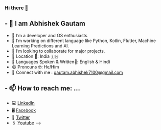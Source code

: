 ### Hi there 👋

## - 🌺 I am Abhishek Gautam
- 🔭 I’m a developer and OS enthusiasts.
- 🌱 I’m working on different language like Python, Kotlin, Flutter, Machine Learning Predictions
and AI.
- 👯 I’m looking to collaborate for major projects.
- 📌 Location 📍: India 🇮🇳
- 🔭 Languages Spoken & Written📝: English & Hindi 
- 😄 Pronouns 🤓: He/Him
- 💬 Connect with me : gautam.abhishek7100@gmail.com

## - 📫 How to reach me: ...
- 💻 <a href="https://www.linkedin.com/in/abhishek-gautam-0a7a56192/" target="_blank">LinkedIn </a>
- 🖥 <a href="https://www.facebook.com/profile.php?id=100066957775413" target="_blank">Facebook </a>
- 🔗 <a href="https://twitter.com/abhishekghz710" target="_blank">Twitter</a>
- 🖇 <a href="https://www.linkedin.com/in/abhishek-gautam-0a7a56192/" target="_blank">Youtube</a>
-->
